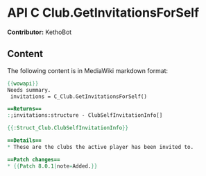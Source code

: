 # API C Club.GetInvitationsForSelf

**Contributor:** KethoBot

## Content

The following content is in MediaWiki markdown format:

```mediawiki
{{wowapi}}
Needs summary.
 invitations = C_Club.GetInvitationsForSelf()

==Returns==
:;invitations:structure - ClubSelfInvitationInfo[]

{{:Struct_Club.ClubSelfInvitationInfo}}

==Details==
* These are the clubs the active player has been invited to.

==Patch changes==
* {{Patch 8.0.1|note=Added.}}
```